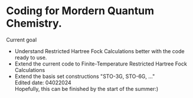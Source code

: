 # Coding for Mordern Quantum Chemistry.
Current goal 
- Understand Restricted Hartree Fock Calculations better with the code ready to use.
- Extend the current code to Finite-Temperature Restricted Hartree Fock Calculations
- Extend the basis set constructions "STO-3G, STO-6G, ..." <br>
Edited date: 04022024 <br>
Hopefully, this can be finished by the start of the summer:)
